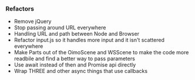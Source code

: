 


### Refactors

* Remove jQuery
* Stop passing around URL everywhere
* Handling URL and path between Node and Browser
* Refactor input.js so it handles more input and it isn't scattered everywhere
* Make Parts out of the OimoScene and WSScene to make the code more readbile and find a better way to pass parameters
* Use await instead of then and Promise api directly
 * Wrap THREE and other async things that use callbacks